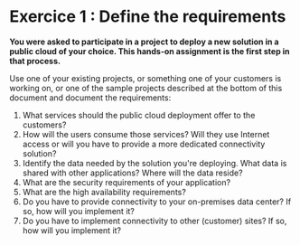 # Exercice 1 : Define the requirements

**You were asked to participate in a project to deploy a new solution in a public cloud of your choice. This hands-on assignment is the first step in that process.**

Use one of your existing projects, or something one of your customers is working on, or one of the sample projects described at the bottom of this document and document the requirements:

1. What services should the public cloud deployment offer to the customers?
2. How will the users consume those services? Will they use Internet access or will you have to provide a more dedicated connectivity solution?
3. Identify the data needed by the solution you're deploying. What data is shared with other applications? Where will the data reside?
4. What are the security requirements of your application?
5. What are the high availability requirements?
6. Do you have to provide connectivity to your on-premises data center? If so, how will you implement it?
7. Do you have to implement connectivity to other (customer) sites? If so, how will you implement it?